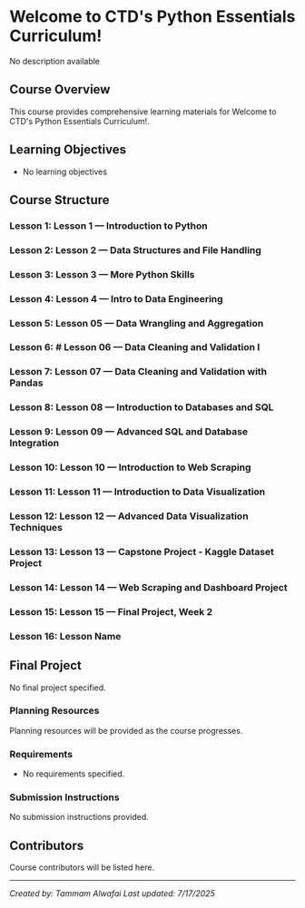 # Welcome to CTD's Python Essentials Curriculum!

No description available

## Course Overview

This course provides comprehensive learning materials for Welcome to CTD's Python Essentials Curriculum!.

## Learning Objectives

- No learning objectives

## Course Structure

### Lesson 1: Lesson 1 — Introduction to Python
### Lesson 2: Lesson 2 — Data Structures and File Handling
### Lesson 3: Lesson 3 — More Python Skills
### Lesson 4: Lesson 4 — Intro to Data Engineering
### Lesson 5: Lesson 05 — Data Wrangling and Aggregation
### Lesson 6: # Lesson 06 — Data Cleaning and Validation I
### Lesson 7: Lesson 07 — Data Cleaning and Validation with Pandas
### Lesson 8: Lesson 08 — Introduction to Databases and SQL
### Lesson 9: Lesson 09 — Advanced SQL and Database Integration
### Lesson 10: Lesson 10 — Introduction to Web Scraping
### Lesson 11: Lesson 11 — Introduction to Data Visualization
### Lesson 12: Lesson 12 — Advanced Data Visualization Techniques
### Lesson 13: Lesson 13 — Capstone Project - Kaggle Dataset Project
### Lesson 14: Lesson 14 — Web Scraping and Dashboard Project
### Lesson 15: Lesson 15 — Final Project, Week 2
### Lesson 16: Lesson Name

## Final Project

No final project specified.

### Planning Resources

Planning resources will be provided as the course progresses.

### Requirements

- No requirements specified.

### Submission Instructions

No submission instructions provided.

## Contributors

Course contributors will be listed here.

---

*Created by: Tammam Alwafai*
*Last updated: 7/17/2025*